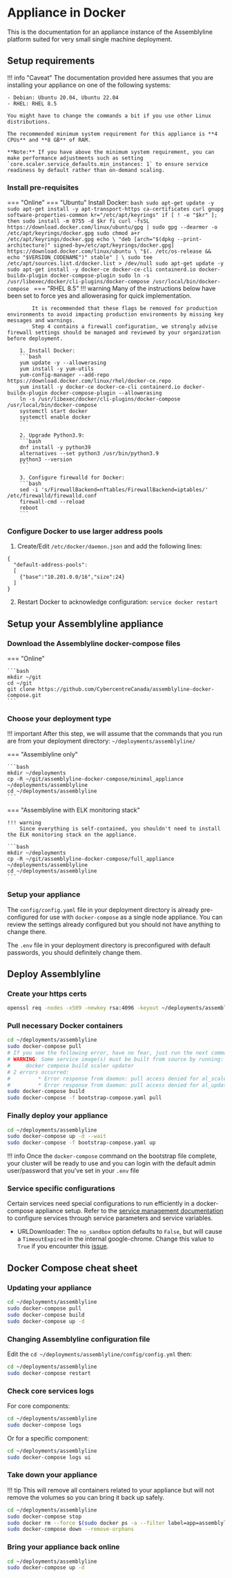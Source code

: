 # Appliance in Docker

This is the documentation for an appliance instance of the Assemblyline platform suited for very small single machine deployment.

## Setup requirements

!!! info "Caveat"
    The documentation provided here assumes that you are installing your appliance on one of the following systems:

    - Debian: Ubuntu 20.04, Ubuntu 22.04
    - RHEL: RHEL 8.5

    You might have to change the commands a bit if you use other Linux distributions.

    The recommended minimum system requirement for this appliance is **4 CPUs** and **8 GB** of RAM.

    **Note:** If you have above the minimum system requirement, you can make performance adjustments such as setting `core.scaler.service_defaults.min_instances: 1` to ensure service readiness by default rather than on-demand scaling.

### Install pre-requisites
=== "Online"
    === "Ubuntu"
        Install Docker:
        ```bash
        sudo apt-get update -y
        sudo apt-get install -y apt-transport-https ca-certificates curl gnupg software-properties-common
        kr="/etc/apt/keyrings"
        if [ ! -e "$kr" ]; then
            sudo install -m 0755 -d $kr
        fi
        curl -fsSL https://download.docker.com/linux/ubuntu/gpg | sudo gpg --dearmor -o /etc/apt/keyrings/docker.gpg
        sudo chmod a+r /etc/apt/keyrings/docker.gpg
        echo \
        "deb [arch="$(dpkg --print-architecture)" signed-by=/etc/apt/keyrings/docker.gpg] https://download.docker.com/linux/ubuntu \
        "$(. /etc/os-release && echo "$VERSION_CODENAME")" stable" | \
        sudo tee /etc/apt/sources.list.d/docker.list > /dev/null
        sudo apt-get update -y
        sudo apt-get install -y docker-ce docker-ce-cli containerd.io docker-buildx-plugin docker-compose-plugin
        sudo ln -s /usr/libexec/docker/cli-plugins/docker-compose /usr/local/bin/docker-compose
        ```
    === "RHEL 8.5"
        !!! warning
            Many of the instructions below have been set to force yes and allowerasing for quick implementation.

            It is recommended that these flags be removed for production environments to avoid impacting production environments by missing key messages and warnings.
            Step 4 contains a firewall configuration, we strongly advise firewall settings should be managed and reviewed by your organization before deployment.

        1. Install Docker:
        ```bash
        yum update -y --allowerasing
        yum install -y yum-utils
        yum-config-manager --add-repo https://download.docker.com/linux/rhel/docker-ce.repo
        yum install -y docker-ce docker-ce-cli containerd.io docker-buildx-plugin docker-compose-plugin --allowerasing
        ln -s /usr/libexec/docker/cli-plugins/docker-compose /usr/local/bin/docker-compose
        systemctl start docker
        systemctl enable docker
        ```

        2. Upgrade Python3.9:
        ```bash
        dnf install -y python39
        alternatives --set python3 /usr/bin/python3.9
        python3 --version
        ```

        3. Configure firewalld for Docker:
        ```bash
        sed -i 's/FirewallBackend=nftables/FirewallBackend=iptables/' /etc/firewalld/firewalld.conf
        firewall-cmd --reload
        reboot
        ```

### Configure Docker to use larger address pools
1. Create/Edit `/etc/docker/daemon.json` and add the following lines:
```
{
  "default-address-pools":
  [
    {"base":"10.201.0.0/16","size":24}
  ]
}
```

2. Restart Docker to acknowledge configuration: `service docker restart`

## Setup your Assemblyline appliance

### Download the Assemblyline docker-compose files

=== "Online"

    ```bash
    mkdir ~/git
    cd ~/git
    git clone https://github.com/CybercentreCanada/assemblyline-docker-compose.git
    ```

### Choose your deployment type

!!! important
    After this step, we will assume that the commands that you run are from your deployment directory: ```~/deployments/assemblyline/```

=== "Assemblyline only"

    ```bash
    mkdir ~/deployments
    cp -R ~/git/assemblyline-docker-compose/minimal_appliance ~/deployments/assemblyline
    cd ~/deployments/assemblyline
    ```

=== "Assemblyline with ELK monitoring stack"

    !!! warning
        Since everything is self-contained, you shouldn't need to install the ELK monitoring stack on the appliance.

    ```bash
    mkdir ~/deployments
    cp -R ~/git/assemblyline-docker-compose/full_appliance ~/deployments/assemblyline
    cd ~/deployments/assemblyline
    ```

### Setup your appliance

The ```config/config.yaml``` file in your deployment directory is already pre-configured for use with `docker-compose` as a single node appliance. You can review the settings already configured but you should not have anything to change there.

The ```.env``` file in your deployment directory is preconfigured with default passwords, you should definitely change them.

## Deploy Assemblyline

### Create your https certs

```bash
openssl req -nodes -x509 -newkey rsa:4096 -keyout ~/deployments/assemblyline/config/nginx.key -out ~/deployments/assemblyline/config/nginx.crt -days 365 -subj "/C=CA/ST=Ontario/L=Ottawa/O=CCCS/CN=assemblyline.local"
```

### Pull necessary Docker containers

```bash
cd ~/deployments/assemblyline
sudo docker-compose pull
# If you see the following error, have no fear, just run the next command (sudo docker-compose build)
# WARNING: Some service image(s) must be built from source by running:
#     docker compose build scaler updater
# 2 errors occurred:
#         * Error response from daemon: pull access denied for al_scaler, repository does not exist or may require 'docker login': denied: requested access to the resource is denied
#         * Error response from daemon: pull access denied for al_updater, repository does not exist or may require 'docker login': denied: requested access to the resource is denied
sudo docker-compose build
sudo docker-compose -f bootstrap-compose.yaml pull
```

### Finally deploy your appliance

```bash
cd ~/deployments/assemblyline
sudo docker-compose up -d --wait
sudo docker-compose -f bootstrap-compose.yaml up
```

!!! info
    Once the `docker-compose` command on the bootstrap file complete, your cluster will be ready to use and you can login with the default admin user/password that you've set in your ```.env``` file

### Service specific configurations

Certain services need special configurations to run efficiently in a docker-compose appliance setup. Refer to the [service management documentation](https://cybercentrecanada.github.io/assemblyline4_docs/administration/service_management/) to configure services through service parameters and service variables.

- URLDownloader: The `no_sandbox` option defaults to `False`, but will cause a `TimeoutExpired` in the internal google-chrome. Change this value to `True` if you encounter this [issue](https://github.com/CybercentreCanada/assemblyline/issues/146).


## Docker Compose cheat sheet

### Updating your appliance

```bash
cd ~/deployments/assemblyline
sudo docker-compose pull
sudo docker-compose build
sudo docker-compose up -d
```

### Changing Assemblyline configuration file

Edit the ```cd ~/deployments/assemblyline/config/config.yml``` then:

```bash
cd ~/deployments/assemblyline
sudo docker-compose restart
```

### Check core services logs

For core components:
```bash
cd ~/deployments/assemblyline
sudo docker-compose logs
```
Or for a specific component:
```bash
cd ~/deployments/assemblyline
sudo docker-compose logs ui
```

### Take down your appliance

!!! tip
    This will remove all containers related to your appliance but will not remove the volumes so you can bring it back up safely.

```bash
cd ~/deployments/assemblyline
sudo docker-compose stop
sudo docker rm --force $(sudo docker ps -a --filter label=app=assemblyline -q)
sudo docker-compose down --remove-orphans
```

### Bring your appliance back online

```bash
cd ~/deployments/assemblyline
sudo docker-compose up -d
```
